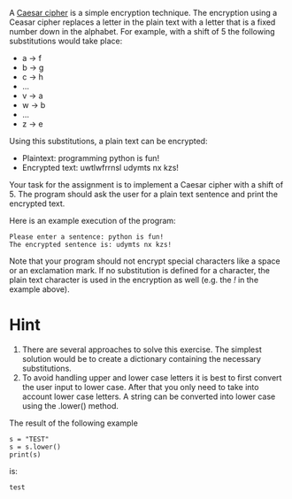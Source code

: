 A [Caesar cipher](https://en.wikipedia.org/wiki/Caesar_cipher) is a simple encryption technique. The encryption using a
Ceasar cipher replaces a letter in the plain text with a letter that is a fixed number down in the alphabet. For
example, with a shift of 5 the following substitutions would take place:

- a → f
- b → g
- c → h
- ...
- v → a
- w → b
- ...
- z → e


Using this substitutions, a plain text can be encrypted:

- Plaintext: programming python is fun!
- Encrypted text: uwtlwfrrnsl udymts nx kzs!

Your task for the assignment is to implement a Caesar cipher with a shift of 5. The program should ask the user for a
plain text sentence and print the encrypted text.

Here is an example execution of the program:

    Please enter a sentence: python is fun!
    The encrypted sentence is: udymts nx kzs!


Note that your program should not encrypt special characters like a space or an exclamation mark. If no substitution is
defined for a character, the plain text character is used in the encryption as well (e.g. the *!* in the example above).


# Hint

1. There are several approaches to solve this exercise. The simplest solution would be to create a dictionary
   containing the necessary substitutions.
1. To avoid handling upper and lower case letters it is best to first convert the user input to lower case. After that
   you only need to take into account lower case letters. A string can be converted into lower case using the .lower()
   method.

The result of the following example

    s = "TEST"
    s = s.lower()
    print(s)

is:

    test